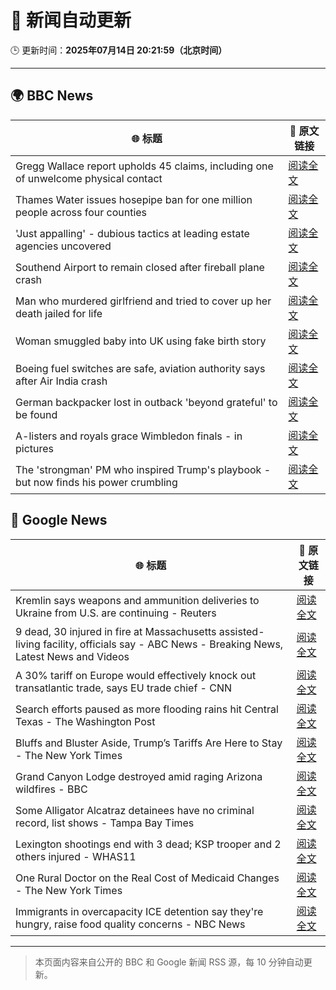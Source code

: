 # 🧠 新闻自动更新

🕒 更新时间：**2025年07月14日 20:21:59（北京时间）**

---

## 🌍 BBC News

| 🌐 标题 | 🔗 原文链接 |
|--------|-------------|
| Gregg Wallace report upholds 45 claims, including one of unwelcome physical contact | [阅读全文](https://www.bbc.com/news/articles/c3endz88k2qo) |
| Thames Water issues hosepipe ban for one million people across four counties | [阅读全文](https://www.bbc.com/news/articles/cg4revv15qdo) |
| 'Just appalling' - dubious tactics at leading estate agencies uncovered | [阅读全文](https://www.bbc.com/news/articles/cvg81l57x53o) |
| Southend Airport to remain closed after fireball plane crash | [阅读全文](https://www.bbc.com/news/articles/c1jw71kjx14o) |
| Man who murdered girlfriend and tried to cover up her death jailed for life | [阅读全文](https://www.bbc.com/news/articles/cz7lgpxld24o) |
| Woman smuggled baby into UK using fake birth story | [阅读全文](https://www.bbc.com/news/articles/c98jl8jnz92o) |
| Boeing fuel switches are safe, aviation authority says after Air India crash | [阅读全文](https://www.bbc.com/news/articles/ce9xpgnx3vdo) |
| German backpacker lost in outback 'beyond grateful' to be found | [阅读全文](https://www.bbc.com/news/articles/cvg8zpej236o) |
| A-listers and royals grace Wimbledon finals - in pictures | [阅读全文](https://www.bbc.com/news/articles/ce8zl55598qo) |
| The 'strongman' PM who inspired Trump's playbook - but now finds his power crumbling | [阅读全文](https://www.bbc.com/news/articles/cpd1j1x2l1lo) |

## 📰 Google News

| 🌐 标题 | 🔗 原文链接 |
|--------|-------------|
| Kremlin says weapons and ammunition deliveries to Ukraine from U.S. are continuing - Reuters | [阅读全文](https://news.google.com/rss/articles/CBMiywFBVV95cUxPMUdsdTM4NDFBa3hRS2Y4VG9PRGlEZWtmWE5OQTUwTi1SYlNxZC1PbnhtNXNnTHRFX250M0FKYnJtbmVzLXNQdUlXa3U3eWpRcHZWT1pKU2MxVjhxYXROS1V0YjdXVE1yeU94cHR2ZjF0azIzekFtRDJmQjJvU1JTVTN3TUpWNVQxOEZReEY2ODAyMjBWVXNVdlp1VzEzRm5HUWFrSURwenVoWFBkMWRoN2RTcmdiUmNNRFRJVjhzX1BRR0xfV0VSX0E4SQ?oc=5) |
| 9 dead, 30 injured in fire at Massachusetts assisted-living facility, officials say - ABC News - Breaking News, Latest News and Videos | [阅读全文](https://news.google.com/rss/articles/CBMiqgFBVV95cUxNck5sZEdDZEdZVEh3aUtkY3o2VHpsME9zdUIwOGplRk50dE4tRTFaMWNGVEcyUGo5Sl93X21vVmpJemZ2a2FjS3hSOVJtdVVxR19PUVJxbDN1eVFUeFdCM2pWdHhGM2pvdG5HYVRsNzRKemtyaDAwNy1fX28yeUlLY1JpdFhZNlN2WFB5UmxYSE5hSVhKLXRHZ1h2WU92LXZQeEJEX1pCUGUwQdIBrwFBVV95cUxPRlFOeEVWS0VuemFBYnQyTE1pMTV1MjRtZlVFN2dEb2Z0d1BkSEgxTDhsVGlyS1dKMTNBdndJR0NYamJOMlZPM2RQV09IRjRTTE1CY3F2UDFhUTlqWkwyMG5WWF9wMW1WaElOM1l5OG50dUswNXo1Z3A3emFDdmt1VGJFYmRqYmJ3c0Q4MFF2cjU0cE5yX1hVdlRDT1NoOHMzWmVNYW9OS0Z1cmxXUWhn?oc=5) |
| A 30% tariff on Europe would effectively knock out transatlantic trade, says EU trade chief - CNN | [阅读全文](https://news.google.com/rss/articles/CBMiggFBVV95cUxPQk0ydFdIejN6cUd5bkVJb2Z2ekM0NnRrV2lPTjVqZXRTVmRQTVJyN3JvS2xTeHVmMXpxLWE1dFRJbE4ybHVsTXRBcDdxTGhyNjlYTHRjc1NGNng1UGk0alFmUjVNck1PdllzSlByOFNDUVlqUi1lcnFMb3Q3MUNMMWxR0gGHAUFVX3lxTE5iR2tMcnVuVWdwZkp3MHhTQWZ1WXpzRzNkTFExT0NhWkxMM3ctQ1J3VFhoei1XYWtWcFlFNUxJSEVqeFAzcmZaNl9ZamNkcjBraWxPZDRYZlBncUZWY2loNXlpUWpKc0FJZUctdG84cWZtaGNKS01SQTFvYjVURlVILXdpMHlXWQ?oc=5) |
| Search efforts paused as more flooding rains hit Central Texas - The Washington Post | [阅读全文](https://news.google.com/rss/articles/CBMimgFBVV95cUxQNkVpNmEwYmxkaDBIZXFCaVpHWW82eWR5UTBJVDNrNDFfbkNfbDVtdHpCNzVfZ0ZTa2tDbE5VbUJLTktrRl9IM1dzbGVRcWtsa2c2MVBVTFFfakpWSVhLdHFfbEVFVGlHRXR1ekdLbXJqN0g0WDFCSmZoendiNF95QXhrVDRmUFRST2QxQVRTbU9USktWTno5bEpB?oc=5) |
| Bluffs and Bluster Aside, Trump’s Tariffs Are Here to Stay - The New York Times | [阅读全文](https://news.google.com/rss/articles/CBMic0FVX3lxTFBXcHRnMkh4OEFmNGxpbDNLZGtmMThBbnVJRVdzc3dUVFZnY1ZWME0zM1ZvUzVYZlNGdGgtNFlYc1YwVUg3SjZGTGVFRHBjMW5DVkFLWVp4NVpHWmhSMGF6MU1hMkVtYUwya3RUUmlaekIxajQ?oc=5) |
| Grand Canyon Lodge destroyed amid raging Arizona wildfires - BBC | [阅读全文](https://news.google.com/rss/articles/CBMiWkFVX3lxTE9QZmtXMkJzNmkyRTZka254V056d09YdnRqOFdSZFFrQkI0Z2QtWDB4SE1LYkFiRDF3X3drVGZPMmFqU1pSQ3k0b2ROV0JiNHJibllpU2d4V2EtUdIBX0FVX3lxTE5KSnNMUkxBUm9CUlFGZVp1R0RXQl9ieFRQdUVJczhhTW43WmZBZkFOTW5INkpTbWlpeE1rSXNnZ0laU1l2V0NhRjI4d21VVDVaZ0RYRFhRdEdtQ1I1dDI4?oc=5) |
| Some Alligator Alcatraz detainees have no criminal record, list shows - Tampa Bay Times | [阅读全文](https://news.google.com/rss/articles/CBMiugFBVV95cUxPLWpFb2ZvYXJMUGFya1R0ak5zZU40eE96TnluZXR5Z1RRUk8wTTc5Y0d2eldvdnRkQXNRQy1kN1E5WnZWX3NJTThRRE4wZmZPZkYzbEhLWVFWMDZGdUV6T0twZEduWm5GX2dLbkdMcTdNN3JYbFJJa1VrY21CWXhjN0RBSmdpdUZ1X0h4MmNZWlZWSkc5b3l6WWxwd1BvaUVoZTEtYlJpck5lRkJIRmpDVk94ZURqU09SM0E?oc=5) |
| Lexington shootings end with 3 dead; KSP trooper and 2 others injured - WHAS11 | [阅读全文](https://news.google.com/rss/articles/CBMilgJBVV95cUxQLUIwUkJySjFyZEduaS1QdVBKY2xWZC1XN21NQjl5MHYwVHlmeXNld21xb1VIQ2duSTF5QVNTYVphbGtkdERacVIzdnM0dU95VXFrZHFwNlFSSllkMDA2TWxzYkNLRkRBaEJVN3BaOVJrb05JNW1YZ2xuSks2dHE5SWRWSUlNbXRGWkdDb0ZFZDd3LUVVNk8wMlBGMXUxWXpCVkNuSHRNV1FSd1A0b2ozOXhQZkdEYzdpTzBJUXRpb3dGSXd5czExWUcwOEhNdmZtNURWVVMyZEFZOFFhN0hoR0k0TmtKQ2g4azlTZHQtODV3UVd1U3RXUkJqYzBqN3BXZTJFRGlpdkNWci0zQ2tCRE82dkJldw?oc=5) |
| One Rural Doctor on the Real Cost of Medicaid Changes - The New York Times | [阅读全文](https://news.google.com/rss/articles/CBMilAFBVV95cUxOUWN4T3o3RnpKWlFCYzhBSXZjaHRkZkJMTE1hVFdPREQ3R3oxaGNNTWQ2T255bDdrQ01Uem4xbnQyQXBmbDR3RjFpWEVDOFpFOGdaUGpubW82VEktcW9hbGY1c3VRY3Axd0lycjdKbU95Slc2M2U4bnliMkZWY2dzQ3ZEUGk4Q21xdzhaLWJUQlU4SkIx?oc=5) |
| Immigrants in overcapacity ICE detention say they're hungry, raise food quality concerns - NBC News | [阅读全文](https://news.google.com/rss/articles/CBMiugFBVV95cUxOUkxNZ0ZjN2NXVjVPNmhHQWl3c2ZoYnhUemR0VXBaTkI2REpvTkNKcmd6cFdtNkg2aU00TFpqVkJ3VHNQMDVud2taODhJSTZPUmtBLTNPRWhqaEN1V0FoLUVPU2VPMDRmWVh6UFVkckdjVHhDQ3F1WENaS3k3VVhiZ0xvblMyMXllSm5pcDFYa0ZsUWlxZzN5aE1FM051WXpYbFFlX3RTVW5jdnZXTVJ6Y1A0MUQ5U3k1bUHSAVZBVV95cUxPU1RrdUZ0NTYwQjFNTnhuaGxqSzU2d2lMNTROUW1Dcmd6dThrU291cGtmZnFGWHNLcDl1TjU5VTNaVmUxYWI3LTFvTHRsNzBLZjI0anZqdw?oc=5) |

---
> 本页面内容来自公开的 BBC 和 Google 新闻 RSS 源，每 10 分钟自动更新。